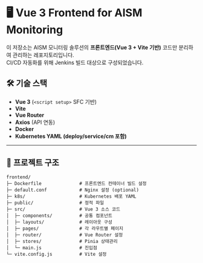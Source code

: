 # 🖥️ Vue 3 Frontend for AISM Monitoring

이 저장소는 AISM 모니터링 솔루션의 **프론트엔드(Vue 3 + Vite 기반)** 코드만 분리하여 관리하는 레포지토리입니다.  
CI/CD 자동화를 위해 Jenkins 빌드 대상으로 구성되었습니다.

## 🛠️ 기술 스택

- **Vue 3** (`<script setup>` SFC 기반)
- **Vite**
- **Vue Router**
- **Axios** (API 연동)
- **Docker**
- **Kubernetes YAML (deploy/service/cm 포함)**

---

## 📂 프로젝트 구조

```
frontend/
├─ Dockerfile              # 프론트엔드 컨테이너 빌드 설정
├─ default.conf            # Nginx 설정 (optional)
├─ k8s/                    # Kubernetes 배포 YAML
├─ public/                 # 정적 파일
├─ src/                    # Vue 3 소스 코드
│  ├─ components/          # 공통 컴포넌트
│  ├─ layouts/             # 레이아웃 구성
│  ├─ pages/               # 각 라우트별 페이지
│  ├─ router/              # Vue Router 설정
│  ├─ stores/              # Pinia 상태관리
│  └─ main.js              # 진입점
└─ vite.config.js          # Vite 설정
```
